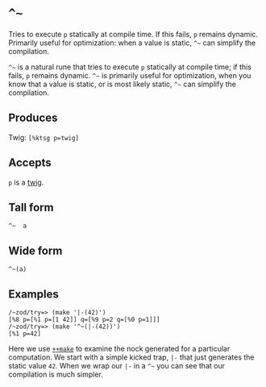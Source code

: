 `^~`
====

Tries to execute `p` statically at compile time. If this
fails, `p` remains dynamic. Primarily useful for
optimization: when a value is static, `^~` can simplify the compilation.


`^~` is a natural rune that tries to execute `p` statically at compile
time; if this fails, `p` remains dynamic. `^~` is primarily useful for
optimization, when you know that a value is static, or is most likely
static, `^~` can simplify the compilation.

Produces
--------

Twig: `[%ktsg p=twig]`

Accepts
-------

`p` is a [twig]().

Tall form
---------

    ^~  a

Wide form
---------

    ^~(a)

Examples
--------

    /~zod/try=> (make '|-(42)')
    [%8 p=[%1 p=[1 42]] q=[%9 p=2 q=[%0 p=1]]]
    /~zod/try=> (make '^~(|-(42))')
    [%1 p=42]

Here we use [`++make`]() to examine the nock generated for a particular
computation. We start with a simple kicked trap, `|-` that just
generates the static value `42`. When we wrap our `|-` in a `^~` you can
see that our compilation is much simpler.
